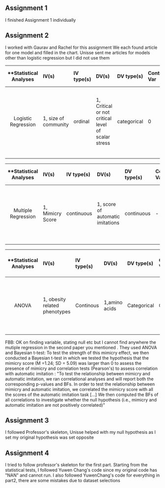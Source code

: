 ## Assignment 1
I finished Assignment 1 individually 

## Assignment 2

I worked with Gaurav and Rachel for this assignment
We each found article for one model and filled in the chart. 
Unisse sent me articles for models other than logistic regression but I did not use them 



| **Statistical Analyses	|  IV(s)  |  IV type(s) |  DV(s)  |  DV type(s)  |  Control Var | Control Var type  | Question to be answered | _H0_ | alpha | link to paper **| 
|:----------:|:----------|:------------|:-------------|:-------------|:------------|:------------- |:------------------|:----:|:-------:|:-------|
Logistic Regression	| 1, size of community | ordinal | 1, Critical or not critical level of scalar stress| categorical | 0 | N/A | 	Do participants has a higher critical scalar level as the community size increases? | The scalar stress level will be the same or lower when there is a smaller community size| 0.05 | [Modeling Group Size and Scalar Stress by Logistic Regression from an Archaeological Perspective](http://journals.plos.org/plosone/article?id=10.1371/journal.pone.0091510) |
  |||||||||
  
  
  
| **Statistical Analyses	|  IV(s)  |  IV type(s) |  DV(s)  |  DV type(s)  |  Control Var | Control Var type  | Question to be answered | _H0_ | alpha | link to paper **| 
|:----------:|:----------|:------------|:-------------|:-------------|:------------|:------------- |:------------------|:----:|:-------:|:-------|
Multiple Regression	| 1, Mimicry Score | continuous | 1, score of automatic imitations| continuous | - | - | 	Does higher mimicry scores correspond to higher scores for automatic imitation? | Mimicry score and scores of automatic imitation are positively related | 0.05 | [Mimicry and automatic imitation are not correlated](http://journals.plos.org/plosone/article?id=10.1371/journal.pone.0183784) |
  |||||||||
  
| **Statistical Analyses	|  IV(s)  |  IV type(s) |  DV(s)  |  DV type(s)  |  Control Var | Control Var type  | Question to be answered | _H0_ | alpha | link to paper **| 
|:----------:|:----------|:------------|:-------------|:-------------|:------------|:------------- |:------------------|:----:|:-------:|:-------|  
|      ANOVA            |       1, obesity related phenotypes            | Continous |            1,amino acids         | Categorical |       0           |        Do differences exist between 2 or more groups on one dependent variable|No difference exist between any group|0.05|http://journals.plos.org/plosone/article?id=10.1371/journal.pone.0068245

FBB: OK on finding variable, stating null etc but I cannot find anywhere the mutiple regression in the second paper you mentioned . They used ANOVA and Bayesian t-test: To test the strength of this mimicry effect, we then conducted a Bayesian t-test in which we tested the hypothesis that the mimicry score (M =1.24; SD = 5.09) was larger than 0 to assess the presence of mimicry and correlation tests (Pearson's) to assess correlation with automatic imitation : "To test the relationship between mimicry and automatic imitation, we ran correlational analyses and will report both the corresponding p-values and BFs. In order to test the relationship between mimicry and automatic imitation, we correlated the mimicry score with all the scores of the automatic imitation task [...] We then computed the BFs of all correlations to investigate whether the null hypothesis (i.e., mimicry and automatic imitation are not positively correlated)"

## Assignment 3 
I followed Professor's skeleton, Unisse helped with my null hypothesis as I set my original hypothesis was set opposite

## Assignment 4 
I tried to follow professor's skeleton for the first part. Starting from the statistical tests, I followed Yuwen Chang's code since my original code has "NAN" and cannot run. 
I also followed YuwenChang's code for everything in part2, there are some mistakes due to dataset selections
